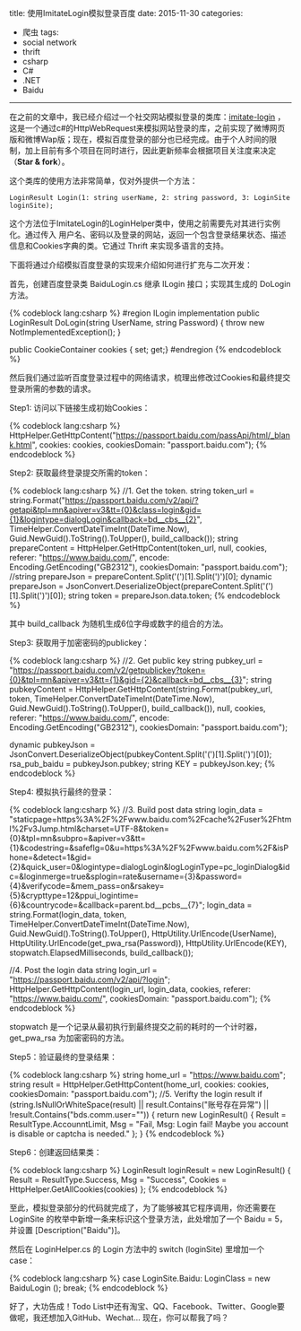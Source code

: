 title: 使用ImitateLogin模拟登录百度
date: 2015-11-30
categories: 
- 爬虫
tags:
- social network
- thrift
- csharp
- C#
- .NET
- Baidu

---

在之前的文章中，我已经介绍过一个社交网站模拟登录的类库：[imitate-login](https://github.com/ziyunhx/imitate-login) ，这是一个通过c#的HttpWebRequest来模拟网站登录的库，之前实现了微博网页版和微博Wap版；现在，模拟百度登录的部分也已经完成。由于个人时间的限制，加上目前有多个项目在同时进行，因此更新频率会根据项目关注度来决定（**Star & fork**）。
 
 <!--more-->
 
这个类库的使用方法非常简单，仅对外提供一个方法： 
 
`LoginResult Login(1: string userName, 2: string password, 3: LoginSite loginSite);` 
 
这个方法位于ImitateLogin的LoginHelper类中，使用之前需要先对其进行实例化。通过传入 用户名、密码以及登录的网站，返回一个包含登录结果状态、描述信息和Cookies字典的类。它通过 Thrift 来实现多语言的支持。
 
下面将通过介绍模拟百度登录的实现来介绍如何进行扩充与二次开发：
 
首先，创建百度登录类 BaiduLogin.cs 继承 ILogin 接口；实现其生成的 DoLogin 方法。
 
{% codeblock lang:csharp %}
#region ILogin implementation
public LoginResult DoLogin(string UserName, string Password)
{
    throw new NotImplementedException();
}

public CookieContainer cookies { set; get;}
#endregion
{% endcodeblock %}

然后我们通过监听百度登录过程中的网络请求，梳理出修改过Cookies和最终提交登录所需的参数的请求。

Step1: 访问以下链接生成初始Cookies：

{% codeblock lang:csharp %}
HttpHelper.GetHttpContent("https://passport.baidu.com/passApi/html/_blank.html", cookies: cookies, cookiesDomain: "passport.baidu.com");
{% endcodeblock %}

Step2: 获取最终登录提交所需的token：

{% codeblock lang:csharp %}
//1. Get the token.
string token_url = string.Format("https://passport.baidu.com/v2/api/?getapi&tpl=mn&apiver=v3&tt={0}&class=login&gid={1}&logintype=dialogLogin&callback=bd__cbs__{2}", TimeHelper.ConvertDateTimeInt(DateTime.Now), Guid.NewGuid().ToString().ToUpper(), build_callback());
string prepareContent = HttpHelper.GetHttpContent(token_url, null, cookies, referer: "https://www.baidu.com/", encode: Encoding.GetEncoding("GB2312"), cookiesDomain: "passport.baidu.com");
//string prepareJson = prepareContent.Split('(')[1].Split(')')[0];
dynamic prepareJson = JsonConvert.DeserializeObject(prepareContent.Split('(')[1].Split(')')[0]);
string token = prepareJson.data.token;
{% endcodeblock %}

其中 build_callback 为随机生成6位字母或数字的组合的方法。

Step3: 获取用于加密密码的publickey：

{% codeblock lang:csharp %}
//2. Get public key
string pubkey_url = "https://passport.baidu.com/v2/getpublickey?token={0}&tpl=mn&apiver=v3&tt={1}&gid={2}&callback=bd__cbs__{3}";
string pubkeyContent = HttpHelper.GetHttpContent(string.Format(pubkey_url, token, TimeHelper.ConvertDateTimeInt(DateTime.Now), Guid.NewGuid().ToString().ToUpper(), build_callback()), null, cookies, referer: "https://www.baidu.com/", encode: Encoding.GetEncoding("GB2312"), cookiesDomain: "passport.baidu.com");

dynamic pubkeyJson = JsonConvert.DeserializeObject(pubkeyContent.Split('(')[1].Split(')')[0]);
rsa_pub_baidu = pubkeyJson.pubkey;
string KEY = pubkeyJson.key;
{% endcodeblock %}

Step4: 模拟执行最终的登录：

{% codeblock lang:csharp %}
//3. Build post data
string login_data = "staticpage=https%3A%2F%2Fwww.baidu.com%2Fcache%2Fuser%2Fhtml%2Fv3Jump.html&charset=UTF-8&token={0}&tpl=mn&subpro=&apiver=v3&tt={1}&codestring=&safeflg=0&u=https%3A%2F%2Fwww.baidu.com%2F&isPhone=&detect=1&gid={2}&quick_user=0&logintype=dialogLogin&logLoginType=pc_loginDialog&idc=&loginmerge=true&splogin=rate&username={3}&password={4}&verifycode=&mem_pass=on&rsakey={5}&crypttype=12&ppui_logintime={6}&countrycode=&callback=parent.bd__pcbs__{7}";
login_data = string.Format(login_data, token, TimeHelper.ConvertDateTimeInt(DateTime.Now), Guid.NewGuid().ToString().ToUpper(), HttpUtility.UrlEncode(UserName), HttpUtility.UrlEncode(get_pwa_rsa(Password)), HttpUtility.UrlEncode(KEY), stopwatch.ElapsedMilliseconds, build_callback());

//4. Post the login data
string login_url = "https://passport.baidu.com/v2/api/?login";
HttpHelper.GetHttpContent(login_url, login_data, cookies, referer: "https://www.baidu.com/", cookiesDomain: "passport.baidu.com");
{% endcodeblock %}

stopwatch 是一个记录从最初执行到最终提交之前的耗时的一个计时器，get_pwa_rsa 为加密密码的方法。

Step5：验证最终的登录结果：

{% codeblock lang:csharp %}
string home_url = "https://www.baidu.com";
string result = HttpHelper.GetHttpContent(home_url, cookies: cookies, cookiesDomain: "passport.baidu.com");
//5. Verifty the login result
if (string.IsNullOrWhiteSpace(result) || result.Contains("账号存在异常") || !result.Contains("bds.comm.user=\""))
{
    return new LoginResult() { Result = ResultType.AccounntLimit, Msg = "Fail, Msg: Login fail! Maybe you account is disable or captcha is needed." };
}
{% endcodeblock %}

Step6：创建返回结果类：

{% codeblock lang:csharp %}
LoginResult loginResult = new LoginResult() { Result = ResultType.Success, Msg = "Success", Cookies = HttpHelper.GetAllCookies(cookies) };
{% endcodeblock %}

至此，模拟登录部分的代码就完成了，为了能够被其它程序调用，你还需要在 LoginSite 的枚举中新增一条来标识这个登录方法，此处增加了一个 Baidu = 5，并设置 [Description("Baidu")]。

然后在 LoginHelper.cs 的 Login 方法中的 switch (loginSite) 里增加一个 case：

{% codeblock lang:csharp %}
case LoginSite.Baidu:
    LoginClass = new BaiduLogin ();
    break;
{% endcodeblock %}

好了，大功告成！Todo List中还有淘宝、QQ、Facebook、Twitter、Google要做呢，我还想加入GitHub、Wechat...
现在，你可以帮我了吗？
